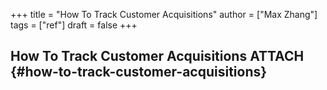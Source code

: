 +++
title = "How To Track Customer Acquisitions"
author = ["Max Zhang"]
tags = ["ref"]
draft = false
+++

## How To Track Customer Acquisitions <span class="tag"><span class="ATTACH">ATTACH</span></span> {#how-to-track-customer-acquisitions}
